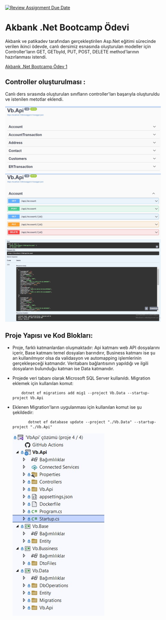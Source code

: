 [![Review Assignment Due Date](https://classroom.github.com/assets/deadline-readme-button-24ddc0f5d75046c5622901739e7c5dd533143b0c8e959d652212380cedb1ea36.svg)](https://classroom.github.com/a/GfoSvSyx)

# Akbank .Net Bootcamp Ödevi
Akbank ve patikadev tarafından gerçekleştirilen Asp.Net eğitimi sürecinde verilen ikinci ödevde, canlı dersimiz esnasında oluşturulan modeller için Controller'ların GET, GETbyId, PUT, POST, DELETE method'larının hazırlanması istendi.

[Akbank .Net Bootcamp Ödev 1](https://github.com/300-Akbank-Net-Bootcamp/aw-1-ysfArslan1)

## Controller oluşturulması :
Canlı ders sırasında oluşturulan sınıfların controller'ları başarıyla oluşturuldu ve istenilen metotlar eklendi.

![Resim Açıklaması](images/c1.jpeg)
![Resim Açıklaması](images/c2.jpeg)
![Resim Açıklaması](images/s1.jpeg)

## Proje Yapısı ve Kod Blokları:
- Proje, farklı katmanlardan oluşmaktadır: 
Api katmanı web API dosyalarını içerir, Base katmanı temel dosyaları barındırır, Business katmanı ise şu an kullanılmıyor olsa da validasyon ve automapping işlemlerinin gerçekleşeceği katmandır. Veritabanı bağlantısının yapıldığı ve ilgili dosyaların bulunduğu katman ise Data katmanıdır.

- Projede veri tabanı olarak Microsoft SQL Server kullanıldı. Migration eklemek için kullanılan komut:
    ```
        dotnet ef migrations add mig1 --project Vb.Data --startup-project Vb.Api
    ```
-  Eklenen Migration'ların uygulanması için kullanılan komut ise şu şekildedir:
    ```
           dotnet ef database update --project "./Vb.Data" --startup-project "./Vb.Api"
    ```

    ![Resim Açıklaması](images/k1.jpeg)